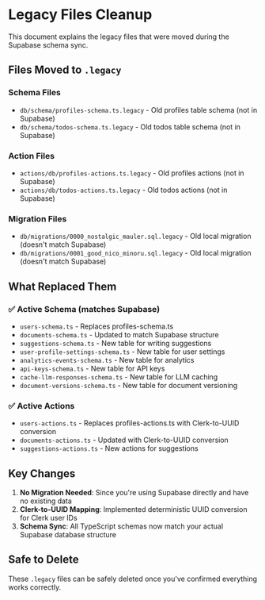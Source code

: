 # Legacy Files Cleanup

This document explains the legacy files that were moved during the Supabase schema sync.

## Files Moved to `.legacy`

### Schema Files
- `db/schema/profiles-schema.ts.legacy` - Old profiles table schema (not in Supabase)
- `db/schema/todos-schema.ts.legacy` - Old todos table schema (not in Supabase)

### Action Files  
- `actions/db/profiles-actions.ts.legacy` - Old profiles actions (not in Supabase)
- `actions/db/todos-actions.ts.legacy` - Old todos actions (not in Supabase)

### Migration Files
- `db/migrations/0000_nostalgic_mauler.sql.legacy` - Old local migration (doesn't match Supabase)
- `db/migrations/0001_good_nico_minoru.sql.legacy` - Old local migration (doesn't match Supabase)

## What Replaced Them

### ✅ Active Schema (matches Supabase)
- `users-schema.ts` - Replaces profiles-schema.ts
- `documents-schema.ts` - Updated to match Supabase structure
- `suggestions-schema.ts` - New table for writing suggestions
- `user-profile-settings-schema.ts` - New table for user settings
- `analytics-events-schema.ts` - New table for analytics
- `api-keys-schema.ts` - New table for API keys
- `cache-llm-responses-schema.ts` - New table for LLM caching
- `document-versions-schema.ts` - New table for document versioning

### ✅ Active Actions
- `users-actions.ts` - Replaces profiles-actions.ts with Clerk-to-UUID conversion
- `documents-actions.ts` - Updated with Clerk-to-UUID conversion
- `suggestions-actions.ts` - New actions for suggestions

## Key Changes

1. **No Migration Needed**: Since you're using Supabase directly and have no existing data
2. **Clerk-to-UUID Mapping**: Implemented deterministic UUID conversion for Clerk user IDs
3. **Schema Sync**: All TypeScript schemas now match your actual Supabase database structure

## Safe to Delete

These `.legacy` files can be safely deleted once you've confirmed everything works correctly. 
